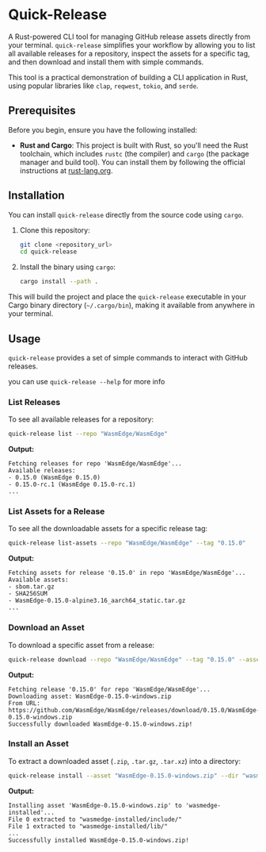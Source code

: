 # Quick-Release

A Rust-powered CLI tool for managing GitHub release assets directly from your terminal. `quick-release` simplifies your workflow by allowing you to list all available releases for a repository, inspect the assets for a specific tag, and then download and install them with simple commands.

This tool is a practical demonstration of building a CLI application in Rust, using popular libraries like `clap`, `reqwest`, `tokio`, and `serde`.

## Prerequisites

Before you begin, ensure you have the following installed:

-   **Rust and Cargo**: This project is built with Rust, so you'll need the Rust toolchain, which includes `rustc` (the compiler) and `cargo` (the package manager and build tool). You can install them by following the official instructions at [rust-lang.org](https://www.rust-lang.org/tools/install).

## Installation

You can install `quick-release` directly from the source code using `cargo`.

1.  Clone this repository:
    ```bash
    git clone <repository_url>
    cd quick-release
    ```
2.  Install the binary using `cargo`:
    ```bash
    cargo install --path .
    ```
This will build the project and place the `quick-release` executable in your Cargo binary directory (`~/.cargo/bin`), making it available from anywhere in your terminal.

## Usage

`quick-release` provides a set of simple commands to interact with GitHub releases.

you can use `quick-release --help` for more info

### List Releases

To see all available releases for a repository:
```bash
quick-release list --repo "WasmEdge/WasmEdge"
```
**Output:**
```
Fetching releases for repo 'WasmEdge/WasmEdge'...
Available releases:
- 0.15.0 (WasmEdge 0.15.0)
- 0.15.0-rc.1 (WasmEdge 0.15.0-rc.1)
...
```

### List Assets for a Release

To see all the downloadable assets for a specific release tag:
```bash
quick-release list-assets --repo "WasmEdge/WasmEdge" --tag "0.15.0"
```
**Output:**
```
Fetching assets for release '0.15.0' in repo 'WasmEdge/WasmEdge'...
Available assets:
- sbom.tar.gz
- SHA256SUM
- WasmEdge-0.15.0-alpine3.16_aarch64_static.tar.gz
...
```

### Download an Asset

To download a specific asset from a release:
```bash
quick-release download --repo "WasmEdge/WasmEdge" --tag "0.15.0" --asset "WasmEdge-0.15.0-windows.zip"
```
**Output:**
```
Fetching release '0.15.0' for repo 'WasmEdge/WasmEdge'...
Downloading asset: WasmEdge-0.15.0-windows.zip
From URL: https://github.com/WasmEdge/WasmEdge/releases/download/0.15.0/WasmEdge-0.15.0-windows.zip
Successfully downloaded WasmEdge-0.15.0-windows.zip!
```

### Install an Asset

To extract a downloaded asset (`.zip`, `.tar.gz`, `.tar.xz`) into a directory:
```bash
quick-release install --asset "WasmEdge-0.15.0-windows.zip" --dir "wasmedge-installed"
```
**Output:**
```
Installing asset 'WasmEdge-0.15.0-windows.zip' to 'wasmedge-installed'...
File 0 extracted to "wasmedge-installed/include/"
File 1 extracted to "wasmedge-installed/lib/"
...
Successfully installed WasmEdge-0.15.0-windows.zip!
```